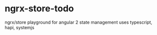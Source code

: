 # ngrx-store-todo
ngrx/store playground for angular 2 state management
uses typescript, hapi, systemjs